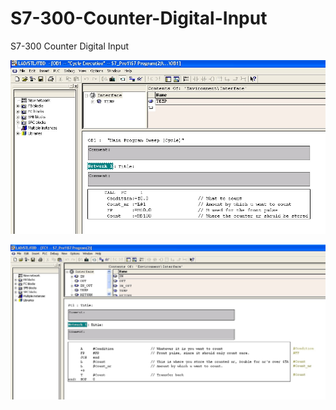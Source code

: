 # S7-300-Counter-Digital-Input
S7-300 Counter Digital Input

![Alt text](OB1.jpg?raw=true "Optional Title")

![Alt text](FC1.jpg?raw=true "Optional Title")
